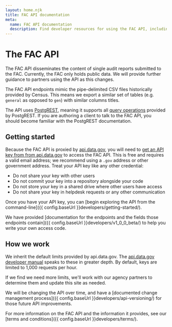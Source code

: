```yaml
---
layout: home.njk
title: FAC API documentation
meta:
  name: FAC API documentation
  description: Find developer resources for using the FAC API, including how to obtain a key and terms and conditions.
---
```


# The FAC API

The FAC API disseminates the content of single audit reports submitted to the FAC. Currently, the FAC only holds public data. We will provide further guidance to partners using the API as this changes. 

The FAC API endpoints mimic the pipe-delimited CSV files historically provided by Census. This means we export a similar set of tables (e.g. `general` as opposed to `gen`) with similar columns titles.

The API uses [PostgREST](https://postgrest.org), meaning it supports all [query operations](https://postgrest.org/en/stable/references/api/tables_views.html) provided by PostgREST. If you are authoring a client to talk to the FAC API, you should become familiar with the PostgREST documentation.

## Getting started

Because the FAC API is proxied by [api.data.gov](https://api.data.gov/), you will need to [get an API key from from api.data.gov](https://api.data.gov/signup/) to access the FAC API. This is free and requires a valid email address; we recommend using a `.gov` address or other government address. Treat your API key like any other credential:
- Do not share your key with other users
- Do not commit your key into a repository alongside your code
- Do not store your key in a shared drive where other users have access
- Do not share your key in helpdesk requests or any other communication

Once you have your API key, you can [begin exploring the API from the command-line]({{ config.baseUrl }}developers/getting-started/).

We have provided [documentation for the endpoints and the fields those endpoints contain]({{ config.baseUrl }}developers/v1_0_0_beta/) to help you write your own access code.

## How we work

We inherit the default limits provided by api.data.gov. The [api.data.gov developer manual](https://api.data.gov/docs/developer-manual/) speaks to these in greater depth. By default, keys are limited to 1,000 requests per hour.

If we find we need more limits, we'll work with our agency partners to determine them and update this site as needed.

We will be changing the API over time, and have a [documented change management process]({{ config.baseUrl }}developers/api-versioning/) for those future API improvements.

For more information on the FAC API and the information it provides, see our [terms and conditions]({{ config.baseUrl }}developers/terms/).

